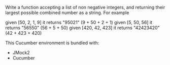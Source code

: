 Write a function accepting a list of non negative integers, 
and returning their largest possible combined number
as a string. For example

given [50, 2, 1, 9] it returns "95021"    (9 + 50 + 2 + 1)
given [5, 50, 56]   it returns "56550"    (56 + 5 + 50)
given [420, 42, 423] it returns "42423420" (42 + 423 + 420)

This Cucumber environment is bundled with:
- JMock2
- Cucumber
